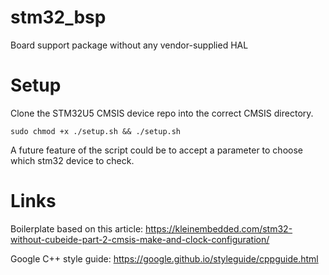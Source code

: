 # stm32_bsp
Board support package without any vendor-supplied HAL

# Setup
Clone the STM32U5 CMSIS device repo into the correct CMSIS directory.
```
sudo chmod +x ./setup.sh && ./setup.sh
```
A future feature of the script could be to accept a parameter to choose which stm32 device to check.

# Links
Boilerplate based on this article: https://kleinembedded.com/stm32-without-cubeide-part-2-cmsis-make-and-clock-configuration/

Google C++ style guide: https://google.github.io/styleguide/cppguide.html
